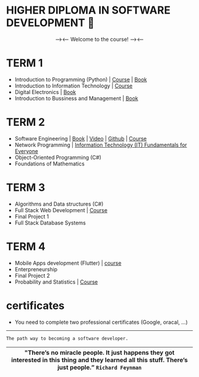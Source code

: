 # HIGHER DIPLOMA IN SOFTWARE DEVELOPMENT 🚀 
<p align="center">
--><-- Welcome to the course! --><--
</p>

# TERM 1
- Introduction to Programming (Python) | [Course](https://www.py4e.com/lessons) | [Book](https://drive.google.com/file/d/1WR4YG834AR2dA8bb7N_25XY0pQ8wGTYs/view?usp=sharing)
- Introduction to Information Technology | [Course](https://www.coursera.org/professional-certificates/google-it-support)
- Digital Electronics | [Book](https://drive.google.com/drive/folders/16_JpoWhdDUxP-zYogi7q65K13fY05G0P?usp=sharing)
- Introduction to Bussiness and Management | [Book](https://drive.google.com/file/d/122CZ9Nj5hJhkHZ0vNN-jsWHr1CxNQ3n5/view?usp=sharing)
# TERM 2
- Software Engineering | [Book](https://drive.google.com/file/d/1qmLHp4NM2K0sK4VKoKkiARfZFoQxkD1O/view?usp=sharing) | [Video](https://www.youtube.com/playlist?list=PL_pbwdIyffslgxMVyXhnHiSn_EWTvx1G-) | [Github](https://github.com/FurkanGozukara/Software-Engineering-CSE307-2020) | [Course](https://www.coursera.org/specializations/software-engineering)
- Network Programming | [Information Technology (IT) Fundamentals for Everyone](https://www.coursera.org/programs/online-learning-from-your-dol-finger-lakes-rfjcv/browse?authProvider=nyslabor&collectionId=&productId=YhL7FHJKEeyKEA6Za5DszQ&productType=s12n&query=Network+Programming&showMiniModal=true&source=search)
- Object-Oriented Programming (C#) 
- Foundations of Mathematics
# TERM 3
- Algorithms and Data structures (C#)
- Full Stack Web Development | [Course](https://www.udemy.com/course/the-web-developer-bootcamp/)
- Final Project 1
- Full Stack Database Systems
# TERM 4
- Mobile Apps development (Flutter) | [course](https://www.udemy.com/course/learn-flutter-dart-to-build-ios-android-apps/)
- Enterpreneurship
- Final Project 2
- Probability and Statistics | [Course](https://www.udemy.com/course/the-data-science-course-complete-data-science-bootcamp/)

# certificates 
- You need to complete two professional certificates (Google, oracal, ...)

-----

    The path way to becoming a software developer.
    

| **"There’s no miracle people. It just happens they got interested in this thing and they learned all this stuff. There’s just people.”** `Richard Feynman` |
|:------------:|
